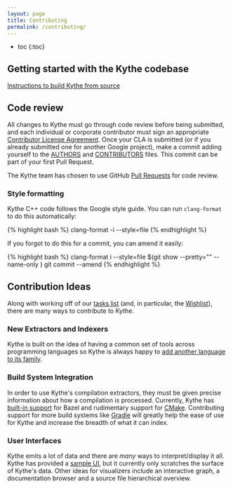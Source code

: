 ```yaml
---
layout: page
title: Contributing
permalink: /contributing/
---
```


* toc
{:toc}

## Getting started with the Kythe codebase

[Instructions to build Kythe from source]({{site.baseuri}}/getting-started)

## Code review

All changes to Kythe must go through code review before being submitted, and
each individual or corporate contributor must sign an appropriate [Contributor
License Agreement](https://cla.developers.google.com/about).  Once your CLA is
submitted (or if you already submitted one for another Google project), make a
commit adding yourself to the
[AUTHORS]({{site.data.development.source_browser}}/AUTHORS) and
[CONTRIBUTORS]({{site.data.development.source_browser}}/CONTRIBUTORS)
files. This commit can be part of your first Pull Request.

The Kythe team has chosen to use GitHub [Pull Requests](https://guides.github.com/activities/forking/)
for code review.

### Style formatting

Kythe C++ code follows the Google style guide. You can run `clang-format` to do
this automatically:

{% highlight bash %}
clang-format -i --style=file <filename>
{% endhighlight %}

If you forgot to do this for a commit, you can amend it easily:

{% highlight bash %}
clang-format i --style=file $(git show --pretty="" --name-only <SHA1>)
git commit --amend
{% endhighlight %}

## Contribution Ideas

Along with working off of our [tasks
list]({{site.data.development.issue_tracker}}) (and, in particular, the
[Wishlist]({{site.data.development.github}}/labels/wishlist)),
there are many ways to contribute to Kythe.

### New Extractors and Indexers

Kythe is built on the idea of having a common set of tools across programming
languages so Kythe is always happy to
[add another language to its family]({{site.baseurl}}/docs/kythe-compatible-compilers.html).

### Build System Integration

In order to use Kythe's compilation extractors, they must be given precise
information about how a compilation is processed.  Currently, Kythe has
[built-in support]({{site.data.development.source_browser}}/kythe/extractors/bazel/extract.sh)
for Bazel and rudimentary support for
[CMake]({{site.data.development.source_browser}}/kythe/extractors/cmake/).
Contributing support for more build systems like [Gradle](https://gradle.org)
will greatly help the ease of use for Kythe and increase the breadth of what it
can index.

### User Interfaces

Kythe emits a lot of data and there are *many* ways to interpret/display it all.
Kythe has provided a
[sample UI]({{site.baseuri}}/examples#visualizing-cross-references), but it
currently only scratches the surface of Kythe's data.  Other ideas for
visualizers include an interactive graph, a documentation browser and a source file
hierarchical overview.
